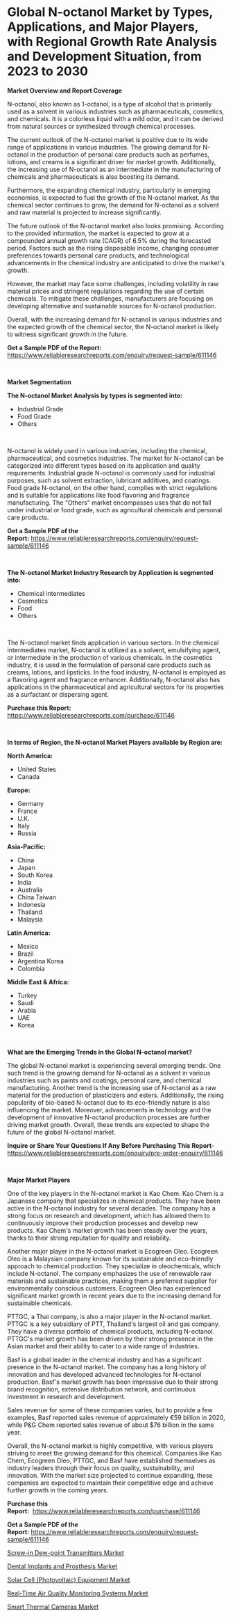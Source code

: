 <p><h1>Global N-octanol Market by Types, Applications, and Major Players, with Regional Growth Rate Analysis and Development Situation, from 2023 to 2030</h1></p><p><strong>Market Overview and Report Coverage</strong></p>
<p><p>N-octanol, also known as 1-octanol, is a type of alcohol that is primarily used as a solvent in various industries such as pharmaceuticals, cosmetics, and chemicals. It is a colorless liquid with a mild odor, and it can be derived from natural sources or synthesized through chemical processes.</p><p>The current outlook of the N-octanol market is positive due to its wide range of applications in various industries. The growing demand for N-octanol in the production of personal care products such as perfumes, lotions, and creams is a significant driver for market growth. Additionally, the increasing use of N-octanol as an intermediate in the manufacturing of chemicals and pharmaceuticals is also boosting its demand.</p><p>Furthermore, the expanding chemical industry, particularly in emerging economies, is expected to fuel the growth of the N-octanol market. As the chemical sector continues to grow, the demand for N-octanol as a solvent and raw material is projected to increase significantly.</p><p>The future outlook of the N-octanol market also looks promising. According to the provided information, the market is expected to grow at a compounded annual growth rate (CAGR) of 6.5% during the forecasted period. Factors such as the rising disposable income, changing consumer preferences towards personal care products, and technological advancements in the chemical industry are anticipated to drive the market's growth.</p><p>However, the market may face some challenges, including volatility in raw material prices and stringent regulations regarding the use of certain chemicals. To mitigate these challenges, manufacturers are focusing on developing alternative and sustainable sources for N-octanol production.</p><p>Overall, with the increasing demand for N-octanol in various industries and the expected growth of the chemical sector, the N-octanol market is likely to witness significant growth in the future.</p></p>
<p><strong>Get a Sample PDF of the Report:</strong> <a href="https://www.reliableresearchreports.com/enquiry/request-sample/611146">https://www.reliableresearchreports.com/enquiry/request-sample/611146</a></p>
<p>&nbsp;</p>
<p><strong>Market Segmentation</strong></p>
<p><strong>The N-octanol Market Analysis by types is segmented into:</strong></p>
<p><ul><li>Industrial Grade</li><li>Food Grade</li><li>Others</li></ul></p>
<p>&nbsp;</p>
<p><p>N-octanol is widely used in various industries, including the chemical, pharmaceutical, and cosmetics industries. The market for N-octanol can be categorized into different types based on its application and quality requirements. Industrial grade N-octanol is commonly used for industrial purposes, such as solvent extraction, lubricant additives, and coatings. Food grade N-octanol, on the other hand, complies with strict regulations and is suitable for applications like food flavoring and fragrance manufacturing. The "Others" market encompasses uses that do not fall under industrial or food grade, such as agricultural chemicals and personal care products.</p></p>
<p><strong>Get a Sample PDF of the Report:</strong>&nbsp;<a href="https://www.reliableresearchreports.com/enquiry/request-sample/611146">https://www.reliableresearchreports.com/enquiry/request-sample/611146</a></p>
<p>&nbsp;</p>
<p><strong>The N-octanol Market Industry Research by Application is segmented into:</strong></p>
<p><ul><li>Chemical intermediates</li><li>Cosmetics</li><li>Food</li><li>Others</li></ul></p>
<p>&nbsp;</p>
<p><p>The N-octanol market finds application in various sectors. In the chemical intermediates market, N-octanol is utilized as a solvent, emulsifying agent, or intermediate in the production of various chemicals. In the cosmetics industry, it is used in the formulation of personal care products such as creams, lotions, and lipsticks. In the food industry, N-octanol is employed as a flavoring agent and fragrance enhancer. Additionally, N-octanol also has applications in the pharmaceutical and agricultural sectors for its properties as a surfactant or dispersing agent.</p></p>
<p><strong>Purchase this Report:</strong>&nbsp; <a href="https://www.reliableresearchreports.com/purchase/611146">https://www.reliableresearchreports.com/purchase/611146</a></p>
<p>&nbsp;</p>
<p><strong>In terms of Region, the N-octanol Market Players available by Region are:</strong></p>
<p>
    <p> <strong> North America: </strong>
        <ul>
            <li>United States</li>
            <li>Canada</li>
        </ul>
        </p> 
    <p> <strong> Europe: </strong>
        <ul>
            <li>Germany</li>
            <li>France</li>
            <li>U.K.</li>
            <li>Italy</li>
            <li>Russia</li>
        </ul>
        </p> 
    <p> <strong> Asia-Pacific: </strong>
        <ul>
            <li>China</li>
            <li>Japan</li>
            <li>South Korea</li>
            <li>India</li>
            <li>Australia</li>
            <li>China Taiwan</li>
            <li>Indonesia</li>
            <li>Thailand</li>
            <li>Malaysia</li>
        </ul>
        </p> 
    <p> <strong> Latin America: </strong>
        <ul>
            <li>Mexico</li>
            <li>Brazil</li>
            <li>Argentina Korea</li>
            <li>Colombia</li>
        </ul>
        </p> 
    <p> <strong> Middle East & Africa: </strong>
        <ul>
            <li>Turkey</li>
            <li>Saudi</li>
            <li>Arabia</li>
            <li>UAE</li>
            <li>Korea</li>
        </ul>
    </p>
    </p>
<p>&nbsp;</p>
<p><strong>What are the Emerging Trends in the Global N-octanol market?</strong></p>
<p><p>The global N-octanol market is experiencing several emerging trends. One such trend is the growing demand for N-octanol as a solvent in various industries such as paints and coatings, personal care, and chemical manufacturing. Another trend is the increasing use of N-octanol as a raw material for the production of plasticizers and esters. Additionally, the rising popularity of bio-based N-octanol due to its eco-friendly nature is also influencing the market. Moreover, advancements in technology and the development of innovative N-octanol production processes are further driving market growth. Overall, these trends are expected to shape the future of the global N-octanol market.</p></p>
<p><strong>Inquire or Share Your Questions If Any Before Purchasing This Report</strong>- <a href="https://www.reliableresearchreports.com/enquiry/pre-order-enquiry/611146">https://www.reliableresearchreports.com/enquiry/pre-order-enquiry/611146</a></p>
<p>&nbsp;</p>
<p><strong>Major Market Players</strong></p>
<p><p>One of the key players in the N-octanol market is Kao Chem. Kao Chem is a Japanese company that specializes in chemical products. They have been active in the N-octanol industry for several decades. The company has a strong focus on research and development, which has allowed them to continuously improve their production processes and develop new products. Kao Chem's market growth has been steady over the years, thanks to their strong reputation for quality and reliability.</p><p>Another major player in the N-octanol market is Ecogreen Oleo. Ecogreen Oleo is a Malaysian company known for its sustainable and eco-friendly approach to chemical production. They specialize in oleochemicals, which include N-octanol. The company emphasizes the use of renewable raw materials and sustainable practices, making them a preferred supplier for environmentally conscious customers. Ecogreen Oleo has experienced significant market growth in recent years due to the increasing demand for sustainable chemicals.</p><p>PTTGC, a Thai company, is also a major player in the N-octanol market. PTTGC is a key subsidiary of PTT, Thailand's largest oil and gas company. They have a diverse portfolio of chemical products, including N-octanol. PTTGC's market growth has been driven by their strong presence in the Asian market and their ability to cater to a wide range of industries.</p><p>Basf is a global leader in the chemical industry and has a significant presence in the N-octanol market. The company has a long history of innovation and has developed advanced technologies for N-octanol production. Basf's market growth has been impressive due to their strong brand recognition, extensive distribution network, and continuous investment in research and development.</p><p>Sales revenue for some of these companies varies, but to provide a few examples, Basf reported sales revenue of approximately €59 billion in 2020, while P&G Chem reported sales revenue of about $76 billion in the same year.</p><p>Overall, the N-octanol market is highly competitive, with various players striving to meet the growing demand for this chemical. Companies like Kao Chem, Ecogreen Oleo, PTTGC, and Basf have established themselves as industry leaders through their focus on quality, sustainability, and innovation. With the market size projected to continue expanding, these companies are expected to maintain their competitive edge and achieve further growth in the coming years.</p></p>
<p><strong>Purchase this Report:</strong>&nbsp;&nbsp;<a href="https://www.reliableresearchreports.com/purchase/611146">https://www.reliableresearchreports.com/purchase/611146</a></p>
<p></p>
<p><strong>Get a Sample PDF of the Report:</strong>&nbsp;<a href="https://www.reliableresearchreports.com/enquiry/request-sample/611146">https://www.reliableresearchreports.com/enquiry/request-sample/611146</a></p>
<p><p><a href="https://www.linkedin.com/pulse/screw-in-dew-point-transmitters-market-research-report-unlocks-ljdif/">Screw-in Dew-point Transmitters Market</a></p><p><a href="https://medium.com/@juliusadams1991/dental-implants-and-prosthesis-market-size-cagr-trends-2024-2030-071781d49756">Dental Implants and Prosthesis Market</a></p><p><a href="https://www.linkedin.com/pulse/solar-cell-photovoltaic-equipment-market-size-share-global-mnf3f/">Solar Cell (Photovoltaic) Equipment Market</a></p><p><a href="https://github.com/gdfhhhj/Market-Research-Report-List-1/blob/main/real-time-air-quality-monitoring-systems-market.md">Real-Time Air Quality Monitoring Systems Market</a></p><p><a href="https://github.com/gulaimolin/Market-Research-Report-List-1/blob/main/smart-thermal-cameras-market.md">Smart Thermal Cameras Market</a></p></p>